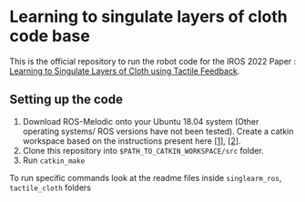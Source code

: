 # Learning to singulate layers of cloth code base

This is the official repository to run the robot code for the IROS 2022 Paper : [Learning to Singulate Layers of Cloth using Tactile Feedback](https://sites.google.com/view/reskin-cloth?pli=1). 

## Setting up the code
1. Download ROS-Melodic onto your Ubuntu 18.04 system (Other operating systems/ ROS versions have not been tested). Create a catkin workspace based on the instructions present here [[1]](http://wiki.ros.org/melodic/Installation/Ubuntu),  [[2]](http://wiki.ros.org/ROS/Tutorials/InstallingandConfiguringROSEnvironment). 
2. Clone this repository into ```$PATH_TO_CATKIN_WORKSPACE/src``` folder. 
3. Run ```catkin_make```
   
To run specific commands look at the readme files inside ```singlearm_ros```, ```tactile_cloth``` folders